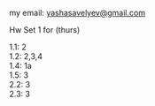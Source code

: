 my email: yashasavelyev@gmail.com

Hw Set 1 for (thurs)

1.1: 2  
1.2: 2,3,4  
1.4: 1a  
1.5: 3  
2.2: 3  
2.3: 3  
